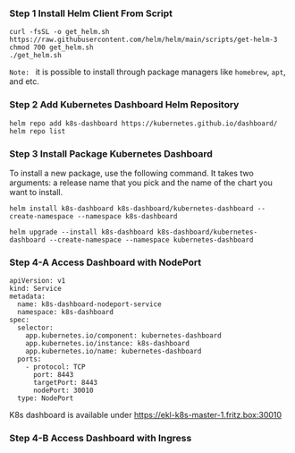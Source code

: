 ### Step 1 Install Helm Client From Script

```
curl -fsSL -o get_helm.sh https://raw.githubusercontent.com/helm/helm/main/scripts/get-helm-3
chmod 700 get_helm.sh
./get_helm.sh
```
`Note: ` it is possible to install through package managers like `homebrew`, `apt`, and etc.

### Step 2 Add Kubernetes Dashboard Helm Repository
```
helm repo add k8s-dashboard https://kubernetes.github.io/dashboard/
helm repo list
```

### Step 3 Install Package Kubernetes Dashboard
To install a new package, use the following command. It takes two arguments: a release name that you pick
and the name of the chart you want to install.
```
helm install k8s-dashboard k8s-dashboard/kubernetes-dashboard --create-namespace --namespace k8s-dashboard

helm upgrade --install k8s-dashboard k8s-dashboard/kubernetes-dashboard --create-namespace --namespace kubernetes-dashboard
```

### Step 4-A Access Dashboard with NodePort
```
apiVersion: v1
kind: Service
metadata:
  name: k8s-dashboard-nodeport-service
  namespace: k8s-dashboard
spec:
  selector:
    app.kubernetes.io/component: kubernetes-dashboard
    app.kubernetes.io/instance: k8s-dashboard
    app.kubernetes.io/name: kubernetes-dashboard
  ports:
    - protocol: TCP
      port: 8443
      targetPort: 8443
      nodePort: 30010
  type: NodePort
```
K8s dashboard is available under https://ekl-k8s-master-1.fritz.box:30010

### Step 4-B Access Dashboard with Ingress
